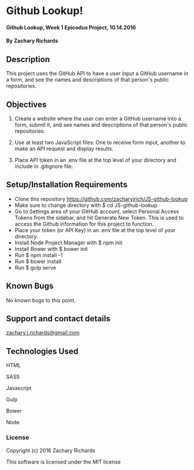 # Github Lookup!

#### Github Lookup, Week 1 Epicodus Project, 10.14.2016

#### By Zachary Richards

## Description

This project uses the GitHub API to have a user input a GitHub username in a form, and see the names and descriptions of that person's public repositories.

## Objectives

1) Create a website where the user can enter a GitHub username into a form, submit it, and see names and descriptions of that person's public repositories.

2) Use at least two JavaScript files: One to receive form input, another to make an API request and display results.

3) Place API token in an .env file at the top level of your directory and include in .gitignore file.

## Setup/Installation Requirements

* Clone this repository https://github.com/zacharyjrich/JS-github-lookup
* Make sure to change directory with $ cd JS-github-lookup
* Go to Settings area of your GitHub account, select Personal Access Tokens from the sidebar, and hit Generate New Token. This is used to access the Github information for this project to function.
* Place your token (or API Key) in an .env file at the top level of your directory.
* Install Node Project Manager with $ npm init
* Install Bower with $ bower init
* Run $ npm install -1
* Run $ bower install
* Run $ gulp serve

## Known Bugs

No known bugs to this point.

## Support and contact details

zachary.j.richards@gmail.com

## Technologies Used

HTML

SASS

Javascript

Gulp

Bower

Node

### License

Copyright (c) 2016 Zachary Richards

This software is licensed under the MIT license
